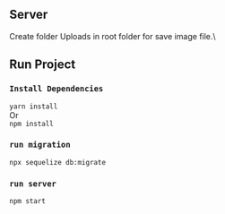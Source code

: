 ## Server
Create folder Uploads in root folder for save image file.\

## Run Project

### `Install Dependencies`

`yarn install`\
Or\
`npm install`

### `run migration`
`npx sequelize db:migrate`

### `run server`
`npm start`